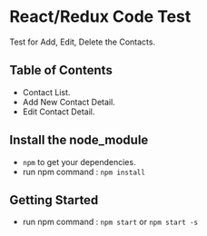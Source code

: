 # React/Redux Code Test
Test for Add, Edit, Delete the Contacts.

## Table of Contents
- Contact List.
- Add New Contact Detail.
- Edit Contact Detail.

## Install the node_module
- `npm` to get your dependencies.
- run npm command : `npm install`

## Getting Started
- run npm command : `npm start`  or  `npm start -s`
